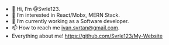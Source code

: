 - 👋 Hi, I’m @Svrle123.
- 👀 I’m interested in React/Mobx, MERN Stack.
- 🌱 I’m currently working as a Software developer.
- 📫 How to reach me ivan.svrtan@gmail.com.
-  Everything about me! https://github.com/Svrle123/My-Website

<!---
Svrle123/Svrle123 is a ✨ special ✨ repository because its `README.md` (this file) appears on your GitHub profile.
You can click the Preview link to take a look at your changes.
--->
